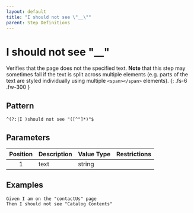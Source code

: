 ```yaml
---
layout: default
title: "I should not see \"__\""
parent: Step Definitions
---
```


# I should not see "\_\_"

Verifies that the page does not the specified text. **Note** that this step may sometimes fail if the text is split across multiple elements (e.g. parts of the text are styled individually using multiple `<span></span>` elements).
{: .fs-6 .fw-300 }

## Pattern

```
^(?:|I )should not see "([^"]*)"$
```

## Parameters

| Position | Description | Value Type | Restrictions |
| :------: | ----------- | ---------- | ------------ |
|    1     | text        | string     |              |

## Examples

```gherkin
Given I am on the "contactUs" page
Then I should not see "Catalog Contents"
```
